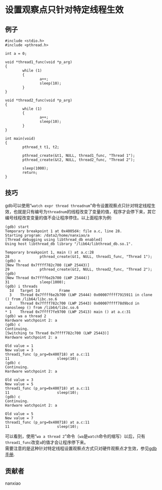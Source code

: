 # 设置观察点只针对特定线程生效
## 例子
	#include <stdio.h>
	#include <pthread.h>
	
	int a = 0;
	
	void *thread1_func(void *p_arg)
	{
	        while (1)
	        {
	                a++;
	                sleep(10);
	        }
	}
	
	void *thread2_func(void *p_arg)
	{
	        while (1)
	        {
	                a++;
	                sleep(10);
	        }
	}
	
	int main(void)
	{
	        pthread_t t1, t2;
	
	        pthread_create(&t1, NULL, thread1_func, "Thread 1");
			pthread_create(&t2, NULL, thread2_func, "Thread 2");
	
	        sleep(1000);
	        return;
	}

## 技巧
gdb可以使用“`watch expr thread threadnum`”命令设置观察点只针对特定线程生效，也就是只有编号为`threadnum`的线程改变了变量的值，程序才会停下来，其它编号线程改变变量的值不会让程序停住。以上面程序为例:  

	(gdb) start
	Temporary breakpoint 1 at 0x4005d4: file a.c, line 28.
	Starting program: /data2/home/nanxiao/a
	[Thread debugging using libthread_db enabled]
	Using host libthread_db library "/lib64/libthread_db.so.1".
	
	Temporary breakpoint 1, main () at a.c:28
	28              pthread_create(&t1, NULL, thread1_func, "Thread 1");
	(gdb) n
	[New Thread 0x7ffff782c700 (LWP 25443)]
	29              pthread_create(&t2, NULL, thread2_func, "Thread 2");
	(gdb)
	[New Thread 0x7ffff6e2b700 (LWP 25444)]
	31              sleep(1000);
	(gdb) i threads
	  Id   Target Id         Frame
	  3    Thread 0x7ffff6e2b700 (LWP 25444) 0x00007ffff7915911 in clone () from /lib64/libc.so.6
	  2    Thread 0x7ffff782c700 (LWP 25443) 0x00007ffff78d9bcd in nanosleep () from /lib64/libc.so.6
	* 1    Thread 0x7ffff7fe9700 (LWP 25413) main () at a.c:31
	(gdb) wa a thread 2
	Hardware watchpoint 2: a
	(gdb) c
	Continuing.
	[Switching to Thread 0x7ffff782c700 (LWP 25443)]
	Hardware watchpoint 2: a
	
	Old value = 1
	New value = 3
	thread1_func (p_arg=0x400718) at a.c:11
	11                      sleep(10);
	(gdb) c
	Continuing.
	Hardware watchpoint 2: a
	
	Old value = 3
	New value = 5
	thread1_func (p_arg=0x400718) at a.c:11
	11                      sleep(10);
	(gdb) c
	Continuing.
	Hardware watchpoint 2: a
	
	Old value = 5
	New value = 7
	thread1_func (p_arg=0x400718) at a.c:11
	11                      sleep(10);


可以看到，使用“`wa a thread 2`”命令（`wa`是`watch`命令的缩写）以后，只有`thread1_func`改变`a`的值才会让程序停下来。  
需要注意的是这种针对特定线程设置观察点方式只对硬件观察点才生效，参见[gdb手册](https://sourceware.org/gdb/onlinedocs/gdb/Set-Watchpoints.html).

## 贡献者

nanxiao
